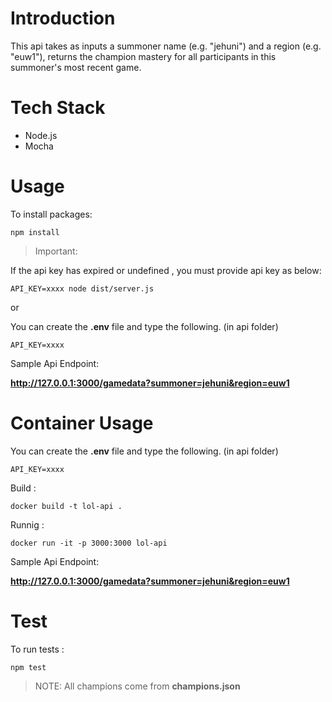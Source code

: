 # Introduction

This api takes as inputs a summoner name (e.g. "jehuni") and a region (e.g. "euw1"),  returns the champion mastery for all participants in this summoner's most recent game.

# Tech Stack
- Node.js
- Mocha


# Usage

To install packages:

```console
npm install 
```

> Important: 

If the api key has expired or undefined ,  you must provide api key as below:

```console
API_KEY=xxxx node dist/server.js 
```
or

You can create the **.env** file  and type the following. (in api folder)

```console
API_KEY=xxxx
```


Sample Api Endpoint: 

**http://127.0.0.1:3000/gamedata?summoner=jehuni&region=euw1**


# Container Usage

You can create the **.env** file  and type the following. (in api folder)

```console
API_KEY=xxxx
```

Build :
```console
docker build -t lol-api .
```

Runnig :
```console
docker run -it -p 3000:3000 lol-api
```

Sample Api Endpoint: 

**http://127.0.0.1:3000/gamedata?summoner=jehuni&region=euw1**

# Test

To run tests :

```console
npm test 
```

> NOTE: All champions come from **champions.json**
